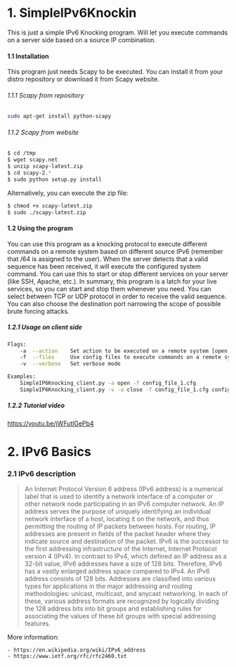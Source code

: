 # 1. SimpleIPv6Knockin
This is just a simple IPv6 Knocking program. Will let you execute commands on a server side based on a source IP combination. 
#### 1.1 Installation
This program just needs Scapy to be executed. You can install it from your distro repository or download it from Scapy website.
######  1.1.1 Scapy from repository
```sh
sudo apt-get install python-scapy
```
######  1.1.2 Scapy from website
```sh
$ cd /tmp
$ wget scapy.net
$ unzip scapy-latest.zip
$ cd scapy-2.*
$ sudo python setup.py install
```
Alternatively, you can execute the zip file:
```sh
$ chmod +x scapy-latest.zip
$ sudo ./scapy-latest.zip
```

#### 1.2 Using the program 
You can use this program as a knocking protocol to execute different commands on a remote system based on different source IPv6 (remember that /64 is assigned to the user). When the server detects that a valid sequence has been received, it will execute the configured system command. You can use this to start or stop different services on your server (like SSH, Apache, etc.). In summary, this program is a latch for your live services, so you can start and stop them whenever you need. You can select between TCP or UDP protocol in order to receive the valid sequence. You can also choose the destination port narrowing the scope of possible brute forcing attacks. 

##### 1.2.1 Usage on client side
```sh
Flags:
    -a  --action    Set action to be executed on a remote system [open|close]
    -f  --files     Use config files to execute commands on a remote system
    -v  --verbose   Set verbose mode

Examples:
    SimpleIP6Knocking_client.py -a open -f config_file_1.cfg
    SimpleIP6Knocking_client.py -v -a close -f config_file_1.cfg config_file_2.cfg
```
##### 1.2.2 Tutorial video
https://youtu.be/jWFutlGePb4

# 2. IPv6 Basics
### 2.1 IPv6 description
> An Internet Protocol Version 6 address (IPv6 address) is a numerical label that is used to identify a network interface of a computer or other network node participating in an IPv6 computer network.
> An IP address serves the purpose of uniquely identifying an individual network interface of a host, locating it on the network, and thus permitting the routing of IP packets between hosts. For routing, IP addresses are present in fields of the packet header where they indicate source and destination of the packet.
> IPv6 is the successor to the first addressing infrastructure of the Internet, Internet Protocol version 4 (IPv4). In contrast to IPv4, which defined an IP address as a 32-bit value, IPv6 addresses have a size of 128 bits. Therefore, IPv6 has a vastly enlarged address space compared to IPv4.
> An IPv6 address consists of 128 bits. Addresses are classified into various types for applications in the major addressing and routing methodologies: unicast, multicast, and anycast networking. In each of these, various address formats are recognized by logically dividing the 128 address bits into bit groups and establishing rules for associating the values of these bit groups with special addressing features.

More information: 

    - https://en.wikipedia.org/wiki/IPv6_address
    - https://www.ietf.org/rfc/rfc2460.txt
